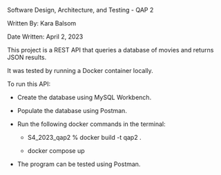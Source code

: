 Software Design, Architecture, and Testing - QAP 2

Written By: Kara Balsom

Date Written: April 2, 2023


This project is a  REST API that queries a database of movies and returns JSON results.

It was tested by running a Docker container locally.


To run this API:

* Create the database using MySQL Workbench.

* Populate the database using Postman.

* Run the following docker commands in the terminal: 

   - S4_2023_qap2 % docker build -t qap2 .
  
    - docker compose up
  
* The program can be tested using Postman.









